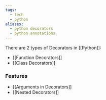 ```yaml
---
tags:
  - tech
  - python
aliases:
  - python decorators
  - python annotations
---
```

There are 2 types of Decorators in [[Python]]:
- [[Function Decorators]]
- [[Class Decorators]]

### Features

- [[Arguments in Decorators]]
- [[Nested Decorators]]